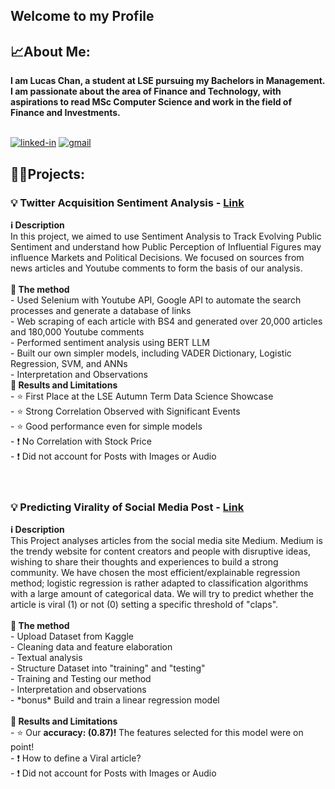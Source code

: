 <h2>Welcome to my Profile</h2>
<h2>📈About Me:</h2>
<b>I am Lucas Chan, a student at LSE pursuing my Bachelors in Management. I am passionate about the area of Finance and Technology, with aspirations to read MSc Computer Science and work in the field of Finance and Investments.</b>
<br>
<br>

[![linked-in](https://img.shields.io/badge/Linked_In-0077B5?style=for-the-badge&logo=LinkedIn&logoColor=white)](https://www.linkedin.com/in/lucas-c-a8113b175/)
[![gmail](https://img.shields.io/badge/Gmail-D14836?style=for-the-badge&logo=Gmail&logoColor=white)](mailto:chanlucas555@gmail.com)
<h2>👨‍💻Projects:</h2>
<h3>💡 Twitter Acquisition Sentiment Analysis - 
<a href="https://github.com/adamzbikowski/Twitter-Acquisition-Sentiment-Analysis">Link</a></h3>
<b>ℹ️ Description</b>
<br>In this project, we aimed to use Sentiment Analysis to Track Evolving Public Sentiment and understand how Public Perception of Influential Figures may influence Markets and Political Decisions. We focused on sources from news articles and Youtube comments to form the basis of our analysis.
<br>
  <br> <b>📗 The method </b>
<br> - Used Selenium with Youtube API, Google API to automate the search processes and generate a database of links
<br> - Web scraping of each article with BS4 and generated over 20,000 articles and 180,000 Youtube comments
<br> - Performed sentiment analysis using BERT LLM
<br> - Built our own simpler models, including VADER Dictionary, Logistic Regression, SVM, and ANNs
<br> - Interpretation and Observations
  <br> <b>🥇 Results and Limitations</b>
<br> - ⭐ First Place at the LSE Autumn Term Data Science Showcase
<br> - ⭐ Strong Correlation Observed with Significant Events​
<br> - ⭐ Good performance even for simple models​
<br> - ❗ No Correlation with Stock Price
<br> - ❗ Did not account for Posts with Images or Audio













<br>
<br>
<br>
<h3>💡 Predicting Virality of Social Media Post - 
<a href="https://github.com/lucas120301/lucas120301.github.io/blob/main/Final%20Project%20-%20Business%20Analytics%20Using%20Python.py">Link</a></h3>
<b>ℹ️ Description</b>
  <br>This Project analyses articles from the social media site Medium. Medium is the trendy website for content creators and people with disruptive ideas, wishing to share their thoughts and experiences to build a strong community. We have chosen the most efficient/explainable regression method; logistic regression is rather adapted to classification algorithms with a large amount of categorical data. We will try to predict whether the article is viral (1) or not (0) setting a specific threshold of "claps".
  <br>
  <br> <b>📗 The method </b>
<br> - Upload Dataset from Kaggle
<br> - Cleaning data and feature elaboration
<br> - Textual analysis
<br> - Structure Dataset into "training" and "testing"
<br> - Training and Testing our method
<br> - Interpretation and observations
<br> - *bonus* Build and train a linear regression model
  <br>
  <br> <b>🥇 Results and Limitations</b>
<br> - ⭐ Our <b> accuracy: (0.87)! </b> The features selected for this model were on point!
<br> - ❗ How to define a Viral article?
<br> - ❗ Did not account for Posts with Images or Audio

<!--
**lucas120301/lucas120301** is a ✨ _special_ ✨ repository because its `README.md` (this file) appears on your GitHub profile.

Here are some ideas to get you started:

- 🔭 I’m currently working on ...
- 🌱 I’m currently learning ...
- 👯 I’m looking to collaborate on ...
- 🤔 I’m looking for help with ...
- 💬 Ask me about ...
- 📫 How to reach me: ...
- 😄 Pronouns: ...
- ⚡ Fun fact: ...
-->
